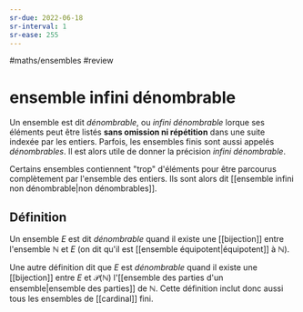 ```yaml
---
sr-due: 2022-06-18
sr-interval: 1
sr-ease: 255
---
```


#maths/ensembles #review 
# ensemble infini dénombrable
Un ensemble est dit _dénombrable_, ou _infini dénombrable_ lorque ses éléments peut être listés **sans omission ni répétition** dans une suite indexée par les entiers.
Parfois, les ensembles finis sont aussi appelés _dénombrables_. Il est alors utile de donner la précision _infini dénombrable_.

Certains ensembles contiennent "trop" d'éléments pour être parcourus complètement par l'ensemble des entiers. Ils sont alors dit [[ensemble infini non dénombrable|non dénombrables]].

## Définition

Un ensemble $E$ est dit _dénombrable_ quand il existe une [[bijection]] entre l'ensemble $\mathbb N$ et $E$ (on dit qu'il est [[ensemble équipotent|équipotent]] à $\mathbb N$).

Une autre définition dit que $E$ est _dénombrable_ quand il existe une [[bijection]] entre $E$ et $\mathscr P(\mathbb N)$ l'[[ensemble des parties d'un ensemble|ensemble des parties]] de $\mathbb N$. Cette définition inclut donc aussi tous les ensembles de [[cardinal]] fini.
